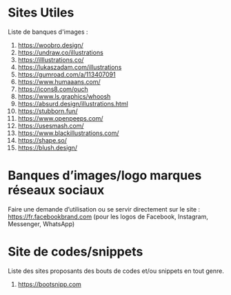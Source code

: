 # Sites Utiles

Liste de banques d'images :
1.	https://woobro.design/
2.	https://undraw.co/illustrations
3.	https://illlustrations.co/
4.	https://lukaszadam.com/illustrations
5.	https://gumroad.com/a/113407091
6.	https://www.humaaans.com/
7.	https://icons8.com/ouch
8.	https://www.ls.graphics/whoosh
9.	https://absurd.design/illustrations.html
10.	https://stubborn.fun/
11.	https://www.openpeeps.com/
12.	https://usesmash.com/
13.	https://www.blackillustrations.com/
14.	https://shape.so/
15.	https://blush.design/

# Banques d’images/logo marques réseaux sociaux
Faire une demande d’utilisation ou se servir directement sur le site : https://fr.facebookbrand.com (pour les logos de Facebook, Instagram, Messenger, WhatsApp)

# Site de codes/snippets
Liste des sites proposants des bouts de codes et/ou snippets en tout genre. 
1.	https://bootsnipp.com 
